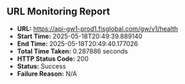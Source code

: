 ## URL Monitoring Report

- **URL:** https://api-gw1-prod1.fisglobal.com/gw/v1/health
- **Start Time:** 2025-05-18T20:49:39.889140
- **End Time:** 2025-05-18T20:49:40.177026
- **Total Time Taken:** 0.287886 seconds
- **HTTP Status Code:** 200
- **Status:** Success
- **Failure Reason:** N/A
